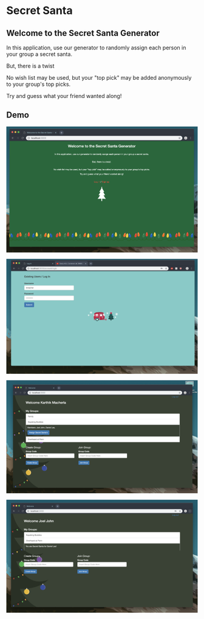 # Secret Santa

## Welcome to the Secret Santa Generator

In this application, use our generator to randomly assign each person in your group a secret santa.

But, there is a twist

No wish list may be used, but your "top pick" may be added anonymously to your group's top picks.

Try and guess what your friend wanted along!

## Demo

![Alt text](img/splashscreen.png) 

![Alt text](img/existing-user.png)

![Alt text](img/homescreen1.png)

![Alt text](img/homescreen2.png)



